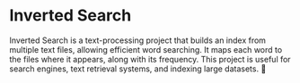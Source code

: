 # Inverted Search
 Inverted Search is a text-processing project that builds an index from multiple text files, allowing efficient word searching. It maps each word to the files where it appears, along with its frequency. This project is useful for search engines, text retrieval systems, and indexing large datasets. 🚀
